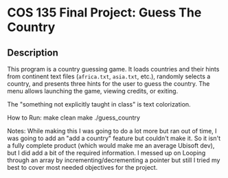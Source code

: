 # COS 135 Final Project: Guess The Country

## Description
This program is a country guessing game. It loads countries and their hints from continent text files (`africa.txt`, `asia.txt`, etc.), randomly selects a country, and presents three hints for the user to guess the country. The menu allows launching the game, viewing credits, or exiting.

The "something not explicitly taught in class" is text colorization.

How to Run:
   make clean
   make
   ./guess_country

   Notes: While making this I was going to do a lot more but ran out of time, I was going to add an "add a country" feature but couldn't make it. So it isn't a fully complete product (which would make me an average Ubisoft dev), but I did add a bit of the required information. I messed up on Looping through an array by incrementing/decrementing a pointer but still I tried my best to cover most needed objectives for the project.